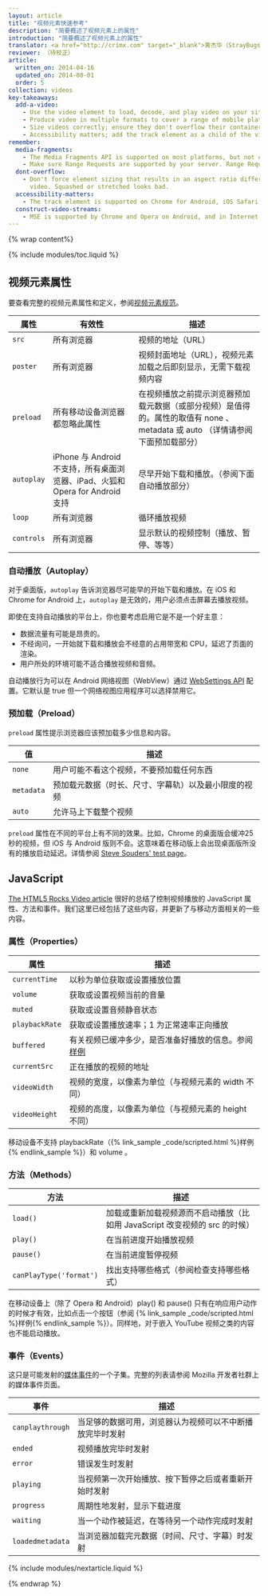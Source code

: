 ```yaml
---
layout: article
title: "视频元素快速参考"
description: "简要概述了视频元素上的属性"
introduction: "简要概述了视频元素上的属性"
translator: <a href="http://crimx.com" target="_blank">黄杰华（StrayBugs）</a>
reviewer: （待校正）
article:
  written_on: 2014-04-16
  updated_on: 2014-08-01
  order: 5
collection: videos
key-takeaways:
  add-a-video:
    - Use the video element to load, decode, and play video on your site.
    - Produce video in multiple formats to cover a range of mobile platforms.
    - Size videos correctly; ensure they don't overflow their containers.
    - Accessibility matters; add the track element as a child of the video element.
remember:
  media-fragments:
    - The Media Fragments API is supported on most platforms, but not on iOS.
    - Make sure Range Requests are supported by your server. Range Requests are enabled by default on most servers, but some hosting services may turn them off.
  dont-overflow:
    - Don't force element sizing that results in an aspect ratio different from the original
      video. Squashed or stretched looks bad.
  accessibility-matters:
    - The track element is supported on Chrome for Android, iOS Safari, and all current browsers on desktop except Firefox (see <a href="http://caniuse.com/track" title="Track element support status">caniuse.com/track</a>). There are several polyfills available too. We recommend <a href='//www.delphiki.com/html5/playr/' title='Playr track element polyfill'>Playr</a> or <a href='//captionatorjs.com/' title='Captionator track'>Captionator</a>.
  construct-video-streams:
    - MSE is supported by Chrome and Opera on Android, and in Internet Explorer 11 and Chrome for desktop, with support planned for <a href='http://wiki.mozilla.org/Platform/MediaSourceExtensions' title='Firefox Media Source Extensions implementation timeline'>Firefox</a>.
---
```


{% wrap content%}

{% include modules/toc.liquid %}

<style>

  img, video, object {
    max-width: 100%;
  }

  img.center {
    display: block;
    margin-left: auto;
    margin-right: auto;
  }

</style>

## 视频元素属性

要查看完整的视频元素属性和定义，参阅[视频元素规范](//www.w3.org/TR/html5/embedded-content-0.html#the-video-element)。

<table class="table">
  <thead>
      <th>属性</th>
      <th>有效性</th>
      <th>描述</th>
  </thead>
  <tbody>
    <tr>
      <td data-th="Attribute"><code>src</code></td>
      <td data-th="Availability">所有浏览器</td>
      <td data-th="Description">视频的地址（URL）</td>
    </tr>
    <tr>
      <td data-th="Attribute"><code>poster</code></td>
      <td data-th="Availability">所有浏览器</td>
      <td data-th="Description">视频封面地址（URL），视频元素加载之后即刻显示，无需下载视频内容</td>
    </tr>
    <tr>
      <td data-th="Attribute"><code>preload</code></td>
      <td data-th="Availability">所有移动设备浏览器都忽略此属性</td>
      <td data-th="Description">在视频播放之前提示浏览器预加载元数据（或部分视频）是值得的。属性的取值有 none 、 metadata 或 auto （详情请参阅下面预加载部分）</td>
    </tr>
    <tr>
      <td data-th="Attribute"><code>autoplay</code></td>
      <td data-th="Availability">iPhone 与 Android 不支持，所有桌面浏览器、iPad、火狐和 Opera for Android 支持</td>
      <td data-th="Description">尽早开始下载和播放。（参阅下面自动播放部分）</td>
    </tr>
    <tr>
      <td data-th="Attribute"><code>loop</code></td>
      <td data-th="Availability">所有浏览器</td>
      <td data-th="Description">循环播放视频</td>
    </tr>
    <tr>
      <td data-th="Attribute"><code>controls</code></td>
      <td data-th="Availability">所有浏览器</td>
      <td data-th="Description">显示默认的视频控制（播放、暂停、等等）</td>
    </tr>
  </tbody>
</table>

### 自动播放（Autoplay）

对于桌面版，`autoplay` 告诉浏览器尽可能早的开始下载和播放。在 iOS 和 Chrome for Android 上，`autoplay` 是无效的，用户必须点击屏幕去播放视频。

即使在支持自动播放的平台上，你也要考虑启用它是不是一个好主意：

* 数据流量有可能是昂贵的。
* 不经询问，一开始就下载和播放会不经意的占用带宽和 CPU，延迟了页面的渲染。
* 用户所处的环境可能不适合播放视频和音频。

自动播放行为可以在 Android 网络视图（WebView）通过 [WebSettings API](//developer.android.com/reference/android/webkit/WebSettings.html#setMediaPlaybackRequiresUserGesture(boolean)) 配置。它默认是 true 但一个网络视图应用程序可以选择禁用它。

### 预加载（Preload）

`preload` 属性提示浏览器应该预加载多少信息和内容。

<table>
  <thead>
    <tr>
      <th>值</th>
      <th>描述</th>
    </tr>
  </thead>
  <tbody>
    <tr>
      <td data-th="Value"><code>none</code></td>
      <td data-th="Description">用户可能不看这个视频，不要预加载任何东西</td>
    </tr>
    <tr>
      <td data-th="Value"><code>metadata</code></td>
      <td data-th="Description">预加载元数据（时长、尺寸、字幕轨）以及最小限度的视频</td>
    </tr>
    <tr>
      <td data-th="Value"><code>auto</code></td>
      <td data-th="Description">允许马上下载整个视频</td>
    </tr>
  </tbody>
</table>

`preload` 属性在不同的平台上有不同的效果。比如，Chrome 的桌面版会缓冲25秒的视频，但 iOS 与 Android 版则不会。这意味着在移动版上会出现桌面版所没有的播放启动延迟。详情参阅 [Steve Souders' test page](//stevesouders.com/tests/mediaevents.php)。

## JavaScript

[The HTML5 Rocks Video article](//www.html5rocks.com/en/tutorials/video/basics/#toc-javascript) 很好的总结了控制视频播放的 JavaScript 属性、方法和事件。我们这里已经包括了这些内容，并更新了与移动方面相关的一些内容。

### 属性（Properties）

<table class="table">
  <thead>
    <th>属性</th>
    <th>描述</th>
  </thead>
  <tbody>
    <tr>
      <td data-th="Property"><code>currentTime</code></td>
      <td data-th="Description">以秒为单位获取或设置播放位置</td>
    </tr>
    <tr>
      <td data-th="Property"><code>volume</code></td>
      <td data-th="Description">获取或设置视频当前的音量</td>
    </tr>
    <tr>
      <td data-th="Property"><code>muted</code></td>
      <td data-th="Description">获取或设置音频静音状态</td>
    </tr>
    <tr>
      <td data-th="Property"><code>playbackRate</code></td>
      <td data-th="Description">获取或设置播放速率；1 为正常速率正向播放</td>
    </tr>
    <tr>
      <td data-th="Property"><code>buffered</code></td>
      <td data-th="Description">有关视频已缓冲多少，是否准备好播放的信息。参阅 <a href="http://people.mozilla.org/~cpearce/buffered-demo.html" title="Demo displaying amount of buffered video in a canvas element">样例</a> </td>
    </tr>
    <tr>
      <td data-th="Property"><code>currentSrc</code></td>
      <td data-th="Description">正在播放的视频的地址</td>
    </tr>
    <tr>
      <td data-th="Property"><code>videoWidth</code></td>
      <td data-th="Description">视频的宽度，以像素为单位（与视频元素的 width 不同）</td>
    </tr>
    <tr>
      <td data-th="Property"><code>videoHeight</code></td>
      <td data-th="Description">视频的高度，以像素为单位（与视频元素的 height 不同）</td>
    </tr>
  </tbody>
</table>

移动设备不支持 playbackRate（{% link_sample _code/scripted.html %}样例{% endlink_sample %}）和 volume 。

### 方法（Methods）

<table class="table">
  <thead>
    <th>方法</th>
    <th>描述</th>
  </thead>
  <tbody>
    <tr>
      <td data-th="Method"><code>load()</code></td>
      <td data-th="Description">加载或重新加载视频源而不启动播放（比如用 JavaScript 改变视频的 src 的时候）</td>
    </tr>
    <tr>
      <td data-th="Method"><code>play()</code></td>
      <td data-th="Description">在当前进度开始播放视频</td>
    </tr>
    <tr>
      <td data-th="Method"><code>pause()</code></td>
      <td data-th="Description">在当前进度暂停视频</td>
    </tr>
    <tr>
      <td data-th="Method"><code>canPlayType('format')</code></td>
      <td data-th="Description">找出支持哪些格式（参阅检查支持哪些格式）</td>
    </tr>
  </tbody>
</table>

在移动设备上（除了 Opera 和 Android）play() 和 pause() 只有在响应用户动作的时候才有效，比如点击一个按钮（参阅 {% link_sample _code/scripted.html %}样例{% endlink_sample %}）。同样地，对于嵌入 YouTube 视频之类的内容也不能启动播放。

### 事件（Events）

这只是可能发射的[媒体事件](//developer.mozilla.org/docs/Web/Guide/Events/Media_events)的一个子集。完整的列表请参阅 Mozilla 开发者社群上的媒体事件页面。

<table class="table">
  <thead>
    <th>事件</th>
    <th>描述</th>
  </thead>
  <tbody>
    <tr>
      <td data-th="Event"><code>canplaythrough</code></td>
      <td data-th="Description">当足够的数据可用，浏览器认为视频可以不中断播放完毕时发射</td>
    </tr>
    <tr>
      <td data-th="Event"><code>ended</code></td>
      <td data-th="Description">视频播放完毕时发射</td>
    </tr>
    <tr>
      <td data-th="Event"><code>error</code></td>
      <td data-th="Description">错误发生时发射</td>
    </tr>
    <tr>
      <td data-th="Event"><code>playing</code></td>
      <td data-th="Description">当视频第一次开始播放、按下暂停之后或者重新开始时发射</td>
    </tr>
    <tr>
      <td data-th="Event"><code>progress</code></td>
      <td data-th="Description">周期性地发射，显示下载进度</td>
    </tr>
    <tr>
      <td data-th="Event"><code>waiting</code></td>
      <td data-th="Description">当一个动作被延迟，在等待另一个动作完成时发射</td>
    </tr>
    <tr>
      <td data-th="Event"><code>loadedmetadata</code></td>
      <td data-th="Description">当浏览器加载完元数据（时间、尺寸、字幕）时发射</td>
    </tr>
  </tbody>
</table>

{% include modules/nextarticle.liquid %}

{% endwrap %}
